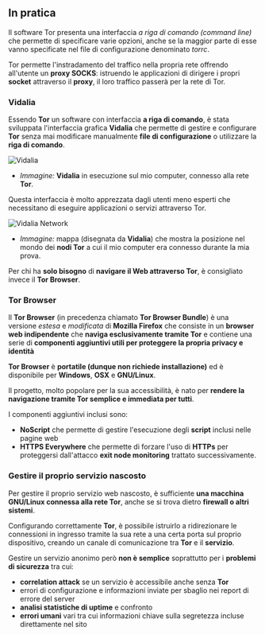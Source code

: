 ## In pratica

Il software Tor presenta una interfaccia _a riga di comando (command line)_ che permette di specificare varie opzioni, anche se la maggior parte di esse vanno specificate nel file di configurazione denominato _torrc_.

Tor permette l'instradamento del traffico nella propria rete offrendo all'utente un __proxy SOCKS__: istruendo le applicazioni di dirigere i propri __socket__ attraverso il __proxy__, il loro traffico passerà per la rete di Tor.

### Vidalia

Essendo __Tor__ un software con interfaccia __a riga di comando__, è stata sviluppata l'interfaccia grafica __Vidalia__ che permette di gestire e configurare __Tor__ senza mai modificare manualmente __file di configurazione__ o utilizzare la __riga di comando__.

![Vidalia](http://i.imgur.com/ZJ4JF7a.png)
- _Immagine:_ __Vidalia__ in esecuzione sul mio computer, connesso alla rete __Tor__.

Questa interfaccia è molto apprezzata dagli utenti meno esperti che necessitano di eseguire applicazioni o servizi attraverso Tor.

![Vidalia Network](http://i.imgur.com/d0iqO9N.png)
- _Immagine:_ mappa (disegnata da __Vidalia__) che mostra la posizione nel mondo dei __nodi Tor__ a cui il mio computer era connesso durante la mia prova.

Per chi ha __solo bisogno__ di __navigare il Web attraverso Tor__, è consigliato invece il __Tor Browser__.

### Tor Browser

Il __Tor Browser__ (in precedenza chiamato __Tor Browser Bundle__) è una versione _estesa_ e _modificata_ di __Mozilla Firefox__ che consiste in un __browser web indipendente__ che __naviga esclusivamente tramite Tor__ e contiene una serie di __componenti aggiuntivi utili per proteggere la propria privacy e identità__

__Tor Browser__ è __portatile (dunque non richiede installazione)__ ed è disponibile per __Windows__, __OSX__ e __GNU/Linux__.

Il progetto, molto popolare per la sua accessibilità, è nato per __rendere la navigazione tramite Tor semplice e immediata per tutti__.

I componenti aggiuntivi inclusi sono:

- __NoScript__ che permette di gestire l'esecuzione degli __script__ inclusi nelle pagine web
- __HTTPS Everywhere__ che permette di forzare l'uso di __HTTPs__ per proteggersi dall'attacco __exit node monitoring__ trattato successivamente.

### Gestire il proprio servizio nascosto

Per gestire il proprio servizio web nascosto, è sufficiente __una macchina GNU/Linux connessa alla rete Tor__, anche se si trova dietro __firewall o altri sistemi__.

Configurando correttamente __Tor__, è possibile istruirlo a ridirezionare le connessioni in ingresso tramite la sua rete a una certa porta sul proprio dispositivo, creando un canale di comunicazione tra __Tor__ e il __servizio__.

Gestire un servizio anonimo però __non è semplice__ soprattutto per i __problemi di sicurezza__ tra cui:
- __correlation attack__ se un servizio è accessibile anche senza __Tor__
- errori di configurazione e informazioni inviate per sbaglio nei report di errore del server
- __analisi statistiche di uptime__ e confronto
- __errori umani__ vari tra cui informazioni chiave sulla segretezza incluse direttamente nel sito


